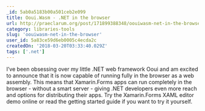 ```yaml
---
_id: 5ab0a5183b00a501ceb2e099
title: Ooui.Wasm - .NET in the browser
url: http://praeclarum.org/post/171899388348/oouiwasm-net-in-the-browser
category: libraries-tools
slug: 'oouiwasm-net-in-the-browser'
user_id: 5a83ce59d6eb0005c4ecda2c
createdOn: '2018-03-20T03:33:40.029Z'
tags: ['.net']
---
```


I’ve been obsessing over my little .NET web framework Ooui and am excited to announce that it is now capable of running fully in the browser as a web assembly. This means that Xamarin.Forms apps can run completely in the browser - without a smart server - giving .NET developers even more reach and options for distributing their apps. Try the Xamarin.Forms XAML editor demo online or read the getting started guide if you want to try it yourself.


